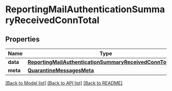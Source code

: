 # ReportingMailAuthenticationSummaryReceivedConnTotal

## Properties
Name | Type | Description | Notes
------------ | ------------- | ------------- | -------------
**data** | [**ReportingMailAuthenticationSummaryReceivedConnTotalData**](ReportingMailAuthenticationSummaryReceivedConnTotalData.md) |  | [optional] 
**meta** | [**QuarantineMessagesMeta**](QuarantineMessagesMeta.md) |  | [optional] 

[[Back to Model list]](../README.md#documentation-for-models) [[Back to API list]](../README.md#documentation-for-api-endpoints) [[Back to README]](../README.md)


